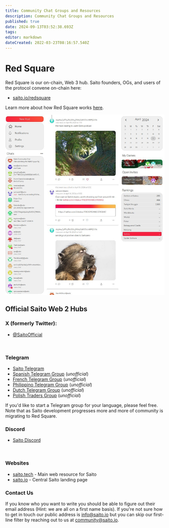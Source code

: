 ```yaml
---
title: Community Chat Groups and Resources
description: Community Chat Groups and Resources
published: true
date: 2024-09-13T03:52:38.693Z
tags: 
editor: markdown
dateCreated: 2022-03-23T08:16:57.540Z
---
```


# Red Square

Red Square is our on-chain, Web 3 hub. Saito founders, OGs, and users of the protocol convene on-chain here:

- [saito.io/redsquare](http://saito.io/redsquare)

Learn more about how Red Square works [here](https://wiki.saito.io/tech/applications/arcade).
<p>
  
![red-square-feed.jpg](/red-square-feed.jpg)
  
## Official Saito Web 2 Hubs
### X (formerly Twitter):  ###
- [@SaitoOfficial](https://x.com/SaitoOfficial?s=20)
<br>
 
### Telegram ###

- [Saito Telegram](https://t.me/SaitoIO)
- [Spanish Telegram Group](https://t.me/saito_esp) (*unofficial*)
- [French Telegram Group](https://t.me/Saito_France) (*unofficial*)
- [Philippino Telegram Group](https://t.me/SaitoPH) (*unofficial*)
- [Dutch Telegram Group](https://t.me/saitonltg) (*unofficial*)
- [Polish Traders Group](https://t.me/SaitoTradersPL) (*unofficial*)
  
If you'd like to start a Telegram group for your language, please feel free. Note that as Saito development progresses more and more of community  is migrating to Red Square.

  
### Discord ###
  
- [Saito Discord](https://discord.gg/HjTFh9Tfec)
<br>

### Websites 
  
- [saito.tech](https://saito.tech) - Main web resource for Saito
- [saito.io](https://saito.io) - Central Saito landing page
 
<!--
  
- [Saito Traders Group](https://t.me/saitotraders) (*unofficial*)
- [Spanish – Saito Telegram Group](https://t.me/saito_esp) (*unofficial*)
- [French – Saito Telegram Group](https://t.me/Saito_France) (*unofficial*)
- [Philippines – Saito Telegram Group](https://t.me/SaitoPH) (*unofficial*)
- [Dutch – Saito Telegram Group](https://t.me/saitonltg) (*unofficial*)
- [Polish – Saito Traders Group](https://t.me/SaitoTradersPL) (*unofficial*)
<p hidden>- [Chinese – Saito Telegram Group](https://t.me/SaitoNetworkCN) (*unofficial*)</p>
-->


<p>
  

<!--  
 **Flahship Applications**
  
- [saito.io/redsquare](https://saito.io/redsquare) - Saito's Red Square Project
- [saito.io/arcade](https://saito.io/arcade) - Community Arcade Project
- [saito.io/videocall](https://saito.io/videocall) - On-chain serverless video calling

**Community Sites:**

- [Awesome Saito](https://github.com/0xluminous/awesome-saito) - best compilation of Saito materials on the web. ([*0xluminous*](https://mobile.twitter.com/0xluminous))
- [Saito Merch](https://saitomerch.com) - online shop for discerning Saitozens (Mr. Saito)
- [Saito FAQs](https://saitofaqs.com/) - best compilation of FAQs and answers ([*0xluminous*](https://mobile.twitter.com/0xluminous))
- [Saito Hodlers](https://saitohodlers.com/) - easy way to see how early we all are.... ([*0xluminous*](https://mobile.twitter.com/0xluminous))

  <p>
-->
### Contact Us ###

If you know who you want to write you should be able to figure out their email address (Hint: we are all on a first name basis). If you're not sure how to get in touch our public address is info@saito.io but you can skip our first-line filter by reaching out to us at community@saito.io.